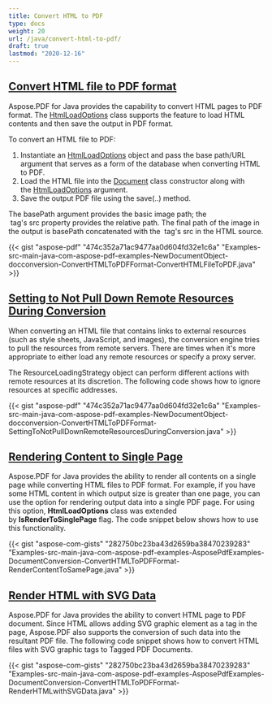 ```yaml
---
title: Convert HTML to PDF
type: docs
weight: 20
url: /java/convert-html-to-pdf/
draft: true
lastmod: "2020-12-16"
---
```


## <ins>**Convert HTML file to PDF format**
Aspose.PDF for Java provides the capability to convert HTML pages to PDF format. The [HtmlLoadOptions](https://apireference.aspose.com/java/pdf/com.aspose.pdf/HtmlLoadOptions) class supports the feature to load HTML contents and then save the output in PDF format.

To convert an HTML file to PDF:

1. Instantiate an [HtmlLoadOptions](https://apireference.aspose.com/java/pdf/com.aspose.pdf/HtmlLoadOptions) object and pass the base path/URL argument that serves as a form of the database when converting HTML to PDF.
1. Load the HTML file into the [Document](https://apireference.aspose.com/java/pdf/com.aspose.pdf/Document) class constructor along with the [HtmlLoadOptions](https://apireference.aspose.com/java/pdf/com.aspose.pdf/HtmlLoadOptions) argument.
1. Save the output PDF file using the save(..) method.

The basePath argument provides the basic image path; the <img> tag's src property provides the relative path. The final path of the image in the output is basePath concatenated with the <img> tag's src in the HTML source.

{{< gist "aspose-pdf" "474c352a71ac9477aa0d604fd32e1c6a" "Examples-src-main-java-com-aspose-pdf-examples-NewDocumentObject-docconversion-ConvertHTMLToPDFFormat-ConvertHTMLFileToPDF.java" >}}
## <ins>**Setting to Not Pull Down Remote Resources During Conversion**
When converting an HTML file that contains links to external resources (such as style sheets, JavaScript, and images), the conversion engine tries to pull the resources from remote servers. There are times when it's more appropriate to either load any remote resources or specify a proxy server.

The ResourceLoadingStrategy object can perform different actions with remote resources at its discretion. The following code shows how to ignore resources at specific addresses.

{{< gist "aspose-pdf" "474c352a71ac9477aa0d604fd32e1c6a" "Examples-src-main-java-com-aspose-pdf-examples-NewDocumentObject-docconversion-ConvertHTMLToPDFFormat-SettingToNotPullDownRemoteResourcesDuringConversion.java" >}}
## <ins>**Rendering Content to Single Page**
Aspose.PDF for Java provides the ability to render all contents on a single page while converting HTML files to PDF format. For example, if you have some HTML content in which output size is greater than one page, you can use the option for rendering output data into a single PDF page. For using this option, **HtmlLoadOptions** class was extended by **IsRenderToSinglePage** flag. The code snippet below shows how to use this functionality.

{{< gist "aspose-com-gists" "282750bc23ba43d2659ba38470239283" "Examples-src-main-java-com-aspose-pdf-examples-AsposePdfExamples-DocumentConversion-ConvertHTMLToPDFFormat-RenderContentToSamePage.java" >}}
## <ins>**Render HTML with SVG Data**
Aspose.PDF for Java provides the ability to convert HTML page to PDF document. Since HTML allows adding SVG graphic element as a tag in the page, Aspose.PDF also supports the conversion of such data into the resultant PDF file. The following code snippet shows how to convert HTML files with SVG graphic tags to Tagged PDF Documents.

{{< gist "aspose-com-gists" "282750bc23ba43d2659ba38470239283" "Examples-src-main-java-com-aspose-pdf-examples-AsposePdfExamples-DocumentConversion-ConvertHTMLToPDFFormat-RenderHTMLwithSVGData.java" >}}
